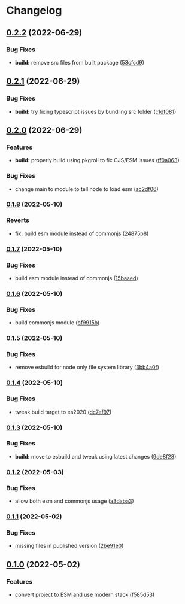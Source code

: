 # Changelog

## [0.2.2](https://github.com/V-ed/class-importer/compare/class-importer-v0.2.1...class-importer-v0.2.2) (2022-06-29)


### Bug Fixes

* **build:** remove src files from built package ([53cfcd9](https://github.com/V-ed/class-importer/commit/53cfcd9cf65f1e55ff233e2f48e3571c04e69d1c))

## [0.2.1](https://github.com/V-ed/class-importer/compare/class-importer-v0.2.0...class-importer-v0.2.1) (2022-06-29)


### Bug Fixes

* **build:** try fixing typescript issues by bundling src folder ([c1df081](https://github.com/V-ed/class-importer/commit/c1df081e9244b0b4d47c469aa4058af5e0a6ccbb))

## [0.2.0](https://github.com/V-ed/class-importer/compare/class-importer-v0.1.8...class-importer-v0.2.0) (2022-06-29)


### Features

* **build:** properly build using pkgroll to fix CJS/ESM issues ([ff0a063](https://github.com/V-ed/class-importer/commit/ff0a0635ccd143ad417399bdb79bd19a15657b85))


### Bug Fixes

* change main to module to tell node to load esm ([ac2df06](https://github.com/V-ed/class-importer/commit/ac2df060e0d37234579be6c1deae72000fb10d85))

### [0.1.8](https://github.com/V-ed/class-importer/compare/class-importer-v0.1.7...class-importer-v0.1.8) (2022-05-10)


### Reverts

* fix: build esm module instead of commonjs ([24875b8](https://github.com/V-ed/class-importer/commit/24875b8cc35eb0ec349562f49eddab39bacf728d))

### [0.1.7](https://github.com/V-ed/class-importer/compare/class-importer-v0.1.6...class-importer-v0.1.7) (2022-05-10)


### Bug Fixes

* build esm module instead of commonjs ([15baaed](https://github.com/V-ed/class-importer/commit/15baaed1e4e37dc3d654213234fe0871e8018ab5))

### [0.1.6](https://github.com/V-ed/class-importer/compare/class-importer-v0.1.5...class-importer-v0.1.6) (2022-05-10)


### Bug Fixes

* build commonjs module ([bf9915b](https://github.com/V-ed/class-importer/commit/bf9915bea0a18d21a7af64141dee590a6c84af58))

### [0.1.5](https://github.com/V-ed/class-importer/compare/class-importer-v0.1.4...class-importer-v0.1.5) (2022-05-10)


### Bug Fixes

* remove esbuild for node only file system library ([3bb4a0f](https://github.com/V-ed/class-importer/commit/3bb4a0ffca6cd26c86ac2d86f242fca91c4379ba))

### [0.1.4](https://github.com/V-ed/class-importer/compare/class-importer-v0.1.3...class-importer-v0.1.4) (2022-05-10)


### Bug Fixes

* tweak build target to es2020 ([dc7ef97](https://github.com/V-ed/class-importer/commit/dc7ef973881fd0b82581a0ec87e0f019f8cf4e1a))

### [0.1.3](https://github.com/V-ed/class-importer/compare/class-importer-v0.1.2...class-importer-v0.1.3) (2022-05-10)


### Bug Fixes

* **build:** move to esbuild and tweak using latest changes ([9de8f28](https://github.com/V-ed/class-importer/commit/9de8f2887ff7247685c9c1a0780be9516abd95ad))

### [0.1.2](https://github.com/V-ed/class-importer/compare/class-importer-v0.1.1...class-importer-v0.1.2) (2022-05-03)


### Bug Fixes

* allow both esm and commonjs usage ([a3daba3](https://github.com/V-ed/class-importer/commit/a3daba314423bf2eb53d3301de6bfa700b82d12a))

### [0.1.1](https://github.com/V-ed/class-importer/compare/class-importer-v0.1.0...class-importer-v0.1.1) (2022-05-02)


### Bug Fixes

* missing files in published version ([2be91e0](https://github.com/V-ed/class-importer/commit/2be91e0c6eaa8b2c94810765f4a756fff4c1c0e9))

## [0.1.0](https://github.com/V-ed/class-importer/compare/class-importer-v0.0.1...class-importer-v0.1.0) (2022-05-02)


### Features

* convert project to ESM and use modern stack ([f585d53](https://github.com/V-ed/class-importer/commit/f585d53464e4ade97f32e6090c947b12a95f5ded))
